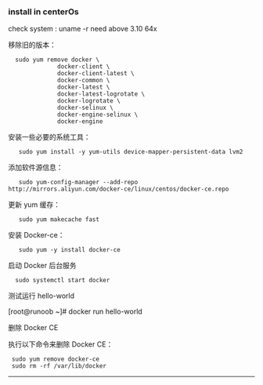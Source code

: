 
### install in centerOs


check system : uname -r
need above 3.10 64x

移除旧的版本：

      sudo yum remove docker \
                  docker-client \
                  docker-client-latest \
                  docker-common \
                  docker-latest \
                  docker-latest-logrotate \
                  docker-logrotate \
                  docker-selinux \
                  docker-engine-selinux \
                  docker-engine

安装一些必要的系统工具：

       sudo yum install -y yum-utils device-mapper-persistent-data lvm2
       
       

添加软件源信息：

       sudo yum-config-manager --add-repo http://mirrors.aliyun.com/docker-ce/linux/centos/docker-ce.repo

更新 yum 缓存：

       sudo yum makecache fast

安装 Docker-ce：

       sudo yum -y install docker-ce

启动 Docker 后台服务

      sudo systemctl start docker

测试运行 hello-world

[root@runoob ~]# docker run hello-world



删除 Docker CE

执行以下命令来删除 Docker CE：

     sudo yum remove docker-ce
     sudo rm -rf /var/lib/docker

------------------------------------


 
